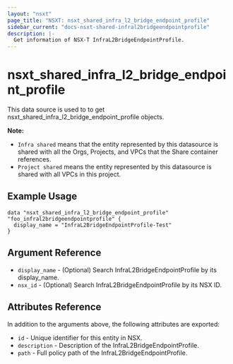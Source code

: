 ```yaml
---
layout: "nsxt"
page_title: "NSXT: nsxt_shared_infra_l2_bridge_endpoint_profile"
sidebar_current: "docs-nsxt-shared-infral2bridgeendpointprofile"
description: |-
  Get information of NSX-T InfraL2BridgeEndpointProfile.
---
```


<!--
    Copyright 2023 VMware, Inc.
    SPDX-License-Identifier: Mozilla Public License 2.0
-->

# nsxt_shared_infra_l2_bridge_endpoint_profile

This data source is used to to get nsxt_shared_infra_l2_bridge_endpoint_profile objects.

**Note:**
* `Infra shared` means that the entity represented by this datasource is shared with all the Orgs, Projects, and VPCs that the Share container references.
* `Project shared` means the entity represented by this datasource is shared with all VPCs in this project. 

## Example Usage

```hcl
data "nsxt_shared_infra_l2_bridge_endpoint_profile" "foo_infral2bridgeendpointprofile" {
  display_name = "InfraL2BridgeEndpointProfile-Test"
}
```

## Argument Reference

* `display_name` - (Optional) Search InfraL2BridgeEndpointProfile by its display_name.
* `nsx_id` - (Optional) Search InfraL2BridgeEndpointProfile by its NSX ID.

## Attributes Reference

In addition to the arguments above, the following attributes are exported:

* `id` - Unique identifier for this entity in NSX.
* `description` - Description of the InfraL2BridgeEndpointProfile.
* `path` - Full policy path of the InfraL2BridgeEndpointProfile.

